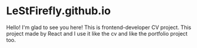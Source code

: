 ﻿# LeStFirefly.github.io
Hello! I'm glad to see you here! This is frontend-developer CV project.
This project made by React and I use it like the cv and like the portfolio project too.
